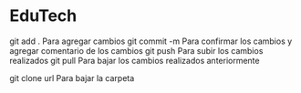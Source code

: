 # EduTech

git add . Para agregar cambios
git commit -m Para confirmar los cambios y agregar comentario de los cambios
git push Para subir los cambios realizados
git pull Para bajar los cambios realizados anteriormente

git clone url Para bajar la carpeta 
